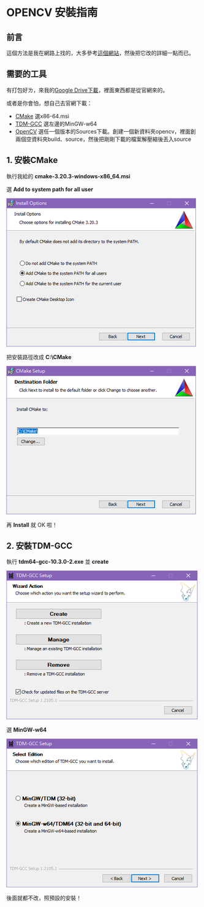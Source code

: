 # OPENCV 安裝指南

## 前言

這個方法是我在網路上找的，大多參考[這個網站](https://medium.com/@sourabhjigjinni/install-opencv-4-0-0-for-c-windows-7-10-code-blocks-tdm-gcc-64-dff65addf162)，然後把它改的詳細一點而已。

## 需要的工具

有打包好ㄌ，來我的[Google Drive下載](https://drive.google.com/file/d/1aLryH8sqTeMiGuKjUB-BDm1s3Jm3RAgc/view?usp=sharing)，裡面東西都是從官網來的。  

或者是你會怕，想自己去官網下載：
- [CMake](https://cmake.org/download/) 選x86-64.msi
- [TDM-GCC](https://jmeubank.github.io/tdm-gcc/) 選左邊的MinGW-w64
- [OpenCV](https://opencv.org/releases/) 選任一個版本的Sources下載。創建一個新資料夾opencv，裡面創兩個空資料夾build、source，然後把剛剛下載的檔案解壓縮後丟入source

## 1. 安裝CMake

執行我給的 **cmake-3.20.3-windows-x86_64.msi**

選 **Add to system path for all user**

![](img/cmake02.png)

把安裝路徑改成 **C:\CMake**

![](img/cmake03.png)

再 **Install** 就 OK 啦！

## 2. 安裝TDM-GCC
執行 **tdm64-gcc-10.3.0-2.exe**  並 **create**

![](img/tdm01.png)

選 **MinGW-w64**

![](img/tdm02.png)

後面就都不改，照預設的安裝！

## 